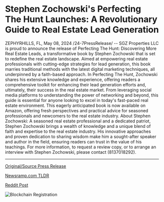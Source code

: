 # Stephen Zochowski's Perfecting The Hunt Launches: A Revolutionary Guide to Real Estate Lead Generation

ZEPHYRHILLS, FL, May 08, 2024 /24-7PressRelease/ -- SGZ Properties LLC is proud to announce the release of Perfecting The Hunt: Discovering More Real Estate Leads, a transformative book by Stephen Zochowski that is set to redefine the real estate landscape. Aimed at empowering real estate professionals with cutting-edge strategies for lead generation, this book marries traditional methods with the latest digital marketing techniques, all underpinned by a faith-based approach.  In Perfecting The Hunt, Zochowski shares his extensive knowledge and experience, offering readers a comprehensive toolkit for enhancing their lead generation efforts and, ultimately, their success in the real estate market. From leveraging social media platforms to understanding the power of networking and beyond, this guide is essential for anyone looking to excel in today's fast-paced real estate environment.  This eagerly anticipated book is now available on Amazon, offering fresh perspectives and practical advice for seasoned professionals and newcomers to the real estate industry.  About Stephen Zochowski: A seasoned real estate professional and a dedicated patriot, Stephen Zochowski brings a wealth of knowledge and a unique blend of faith and expertise to the real estate industry. His innovative approaches and proven dedication to sharing wisdom make him a sought-after speaker and author in the field, ensuring readers can trust in the value of his teachings.  For more information, to request a review copy, or to arrange an interview with Stephen Zochowski, please contact (8137018292). 

---

[Original/Source Press Release](https://newlive.24-7pressrelease.com/press-release/510722/stephen-zochowskis-perfecting-the-hunt-launches-a-revolutionary-guide-to-real-estate-lead-generation)
                    

[Newsramp.com TLDR](None) 



[Reddit Post](https://www.reddit.com/r/RealEstate_NewsRamp/comments/1cpq6t6/new_book_release_perfecting_the_hunt_transforming/) 



![Blockchain Registration](https://cdn.newsramp.app/24-7PressRelease/qrcode/245/11/finedwQN.webp)